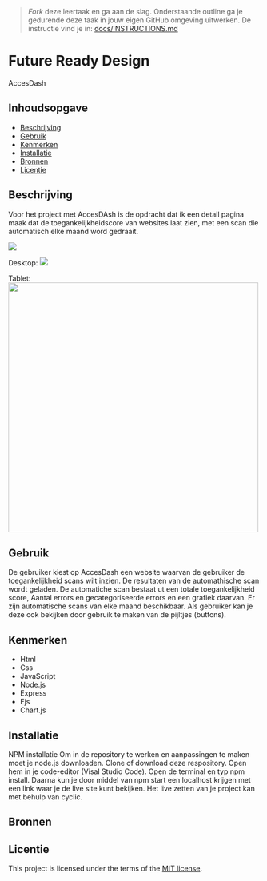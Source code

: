 > _Fork_ deze leertaak en ga aan de slag. Onderstaande outline ga je gedurende deze taak in jouw eigen GitHub omgeving uitwerken. De instructie vind je in: [docs/INSTRUCTIONS.md](docs/INSTRUCTIONS.md)

# Future Ready Design
 AccesDash

## Inhoudsopgave

  * [Beschrijving](#beschrijving)
  * [Gebruik](#gebruik)
  * [Kenmerken](#kenmerken)
  * [Installatie](#installatie)
  * [Bronnen](#bronnen)
  * [Licentie](#licentie)

## Beschrijving
 Voor het project met AccesDAsh is de opdracht dat ik een detail pagina maak dat de toegankelijkheidscore van websites laat zien, met een scan die automatisch elke maand word gedraait.

<img src= "https://github.com/RukiyaTossou/proof-of-concept/assets/114156045/fc946273-9ba7-4fb4-a413-241fa359f405" >

 Desktop:
 <img src= "https://github.com/RukiyaTossou/proof-of-concept/assets/114156045/0fe4e7c9-760a-4f6d-9ce0-3c578339bbbd" >

 Tablet: 
  <img src= "https://github.com/RukiyaTossou/proof-of-concept/assets/114156045/dc03ee65-24b9-47db-9337-83ac2fe00c8f"  width="500" height="500">


<!-- Bij Beschrijving staat kort beschreven wat voor project het is en wat je hebt gemaakt -->
<!-- Voeg een mooie poster visual toe 📸 -->
<!-- Voeg een link toe naar Github Pages 🌐-->

## Gebruik
De gebruiker kiest op AccesDash een website waarvan de gebruiker de toegankelijkheid scans wilt inzien. 
De resultaten van de automathische scan wordt geladen. De automatiche scan bestaat ut een totale toegankelijkheid score,
Aantal errors en gecategoriseerde errors en een grafiek daarvan. Er zijn automatische scans van elke maand beschikbaar. 
Als gebruiker kan je deze ook bekijken door gebruik te maken van de pijltjes (buttons). 


<!-- Bij Gebruik staat de user story, hoe het werkt en wat je er mee kan. -->

## Kenmerken
* Html
* Css
* JavaScript
* Node.js
* Express
* Ejs
* Chart.js
<!-- Bij Kenmerken staat welke technieken zijn gebruikt en hoe. Wat is de HTML structuur? Wat zijn de belangrijkste dingen in CSS? Wat is er met JS gedaan en hoe? Misschien heb je iets met NodeJS gedaan, of heb je een framwork of library gebruikt? -->

## Installatie
NPM installatie Om in de repository te werken en aanpassingen te maken moet je node.js downloaden. Clone of download deze respository.
Open hem in je code-editor (Visal Studio Code). Open de terminal en typ npm install. 
Daarna kun je door middel van npm start een localhost krijgen met een link waar je de live site kunt bekijken. 
Het live zetten van je project kan met behulp van cyclic.
<!-- Bij Instalatie staat hoe een andere developer aan jouw repo kan werken -->

## Bronnen

## Licentie

This project is licensed under the terms of the [MIT license](./LICENSE).
